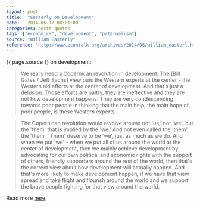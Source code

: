 ```yaml
---
layout: post
title:  "Easterly on Development"
date:   2014-06-17 08:01:00
categories: posts quotes
tags: ["economics", "development", "paternalism"]
source: "William Easterly"
reference: "http://www.econtalk.org/archives/2014/06/william_easterl.html"
---
```


{{ page.source }} on development:

> We really need a Copernican revolution in development. The [Bill Gates / Jeff Sachs] view puts the Western experts at the center - the Western aid efforts at the center of development. And that's just a delusion. Those efforts are paltry, they are ineffective and they are not how development happens. They are very condescending towards poor people in thinking that the main help, the main hope of poor people, is these Western experts.

> The Copernican revolution would revolve around not 'us,' not 'we', but the 'them' that is implied by the 'we.' And not even called the 'them' the 'them.' 'Them' deserve to be 'we', just as much as we do. And when we put 'we' - when we put all of us around the world at the center of development, then we mainly achieve development by advocating for our own political and economic rights with the support of others, friendly supporters around the rest of the world, then that's the correct view about how development will actually happen. And that's more likely to make development happen, if we have that view spread and take flight and flourish around the world and we support the brave people fighting for that view around the world.

Read more [here]({{page.reference}}).

